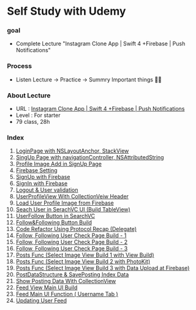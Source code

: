 Self Study with Udemy
====================

### goal 

 - Complete Lecture "Instagram Clone App | Swift 4 +Firebase | Push Notifications"

   

### Process

- Listen Lecture -> Practice -> Summry Important things :man_student:

### About Lecture 

- URL : [Instagram Clone App | Swift 4 +Firebase | Push Notifications](https://www.udemy.com/course/instagram-clone-w-swift-4-firebase-and-push-notifications/)
- Level : For starter
- 79 class, 28h

### Index

1. [LoginPage with NSLayoutAnchor, StackView](https://github.com/tootoomaa/MyStudyRoom/blob/master/instagramCopy/note/1_loginPage.md)
2. [SingUp Page with navigationController, NSAttributedString](https://github.com/tootoomaa/MyStudyRoom/blob/master/instagramCopy/note/2_Addlogo%26bottomButton.md)
3. [Profile Image Add in SignUp Page](https://github.com/tootoomaa/MyStudyRoom/blob/master/instagramCopy/note/3_ImageAdd.md)
4. [Firebase Setting](https://github.com/tootoomaa/MyStudyRoom/blob/master/instagramCopy/note/4_FireabaseDB.md)
5. [SignUp with Firebase](https://github.com/tootoomaa/MyStudyRoom/blob/master/instagramCopy/note/5_SingUpwithFirebase.md)
6. [SignIn with Firebase](https://github.com/tootoomaa/MyStudyRoom/blob/master/instagramCopy/note/6_SignInPage.md)
7. [Logout & User validation](https://github.com/tootoomaa/MyStudyRoom/blob/master/instagramCopy/note/7_Logout&UserValidation.md)
8. [UserProfileView With CollectionVeiw Header](https://github.com/tootoomaa/MyStudyRoom/blob/master/instagramCopy/note/8_UserProfile.md)
9. [Load User Profile Image from Firebase](https://github.com/tootoomaa/MyStudyRoom/blob/master/instagramCopy/note/9_LoadUserImage.md)
10. [Seach User in SerachVC UI (Build TableView)](https://github.com/tootoomaa/MyStudyRoom/blob/master/instagramCopy/note/10_SearchUserinSearchVC.md)
11. [UserFollow Button in SearchVC](https://github.com/tootoomaa/MyStudyRoom/blob/master/instagramCopy/note/11_SearchVC_UserFollowButton.md)
12. [Follow&Following Button Build](https://github.com/tootoomaa/MyStudyRoom/blob/master/instagramCopy/note/12_Follow&Following.md)
13. [Code Refactor Using Protocol Recap (Delegate)](https://github.com/tootoomaa/MyStudyRoom/blob/master/instagramCopy/note/13_CodeRefactorUsingProtocolRecap.md)
14. [Follow, Following User Check Page Build - 1](https://github.com/tootoomaa/MyStudyRoom/blob/master/instagramCopy/note/14_ShowFollow&FollowingUser_1.md)
15. [Follow, Following User Check Page Build - 2](https://github.com/tootoomaa/MyStudyRoom/blob/master/instagramCopy/note/15_ShowFollow&FollowingUser_2.md)
16. [Follow, Following User Check Page Build - 3](https://github.com/tootoomaa/MyStudyRoom/blob/master/instagramCopy/note/16_ShowFollow&FollowingUser_3.md)
17. [Posts Func (Select Image View Build 1 with View Build)](https://github.com/tootoomaa/MyStudyRoom/blob/master/instagramCopy/note/17_Posts_SelectImageVC.md)
18. [Posts Func (Select Image View Build 2 with PhotoKit)](https://github.com/tootoomaa/MyStudyRoom/blob/master/instagramCopy/note/18_Posts_SelectImageVC-Photokit.md)
19. [Posts Func (Select Image View Build 3 with Data Upload at Firebase)](https://github.com/tootoomaa/MyStudyRoom/blob/master/instagramCopy/note/19_Posts_SelectImageVC-DataUpload.md)
20. [PostDataStructure & SavePosting Index Data](https://github.com/tootoomaa/MyStudyRoom/blob/master/instagramCopy/note/20_Posts_PostDataStructure&SavePostingData.md)
21. [Show Posting Data With CollectionView](https://github.com/tootoomaa/MyStudyRoom/blob/master/instagramCopy/note/21_showPostingDataWithcollectionView.md)
22. [Feed View Main UI Build](https://github.com/tootoomaa/MyStudyRoom/blob/master/instagramCopy/note/22_FeedMainUI.md)
23. [Feed Main UI Function ( Username Tab )](https://github.com/tootoomaa/MyStudyRoom/blob/master/instagramCopy/note/23_FeedViewFunction_UsernameTab.md)
24. [Updating User Feed](https://github.com/tootoomaa/MyStudyRoom/blob/master/instagramCopy/note/24_UpdatingUserFeeds.md)


